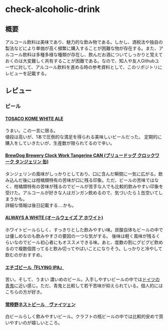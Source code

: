# check-alcoholic-drink
## 概要
アルコール飲料は美味であり、魅力的な飲み物である。しかし、酒税法や独自の製法などにより単価が高く頻繁に購入することが困難な物が存在する。また、アルコール飲料は多種多様な種類が存在し、飲んだお酒についてしっかりと覚えておくのは大変難しく共有することが困難である。なので、知人や友人Githubユーザに対して、アルコール飲料を進める時の参考資料として、このリポジトリにレビューを記載する。
## レビュー
### ビール
#### [TOSACO KOME WHITE ALE](https://tosaco.theshop.jp/items/10810347)
うまい。この一言に限る。  
値段は高いが、1本で圧倒的な満足を得られる美味しいビールだった。
定期的に購入をしていきたいが、生産数が限られてるので辛い。
#### [BrewDog Brewery Clock Work Tangerine CAN (ブリュードッグ クロックワーク タンジェリン 缶)](https://whisk-e.co.jp/products/clockworktangerincan/)
タンジェリンの風味がしっかりとしており、口に含んだ瞬間に一気に広がる。飲み込んだ後には柑橘類特有の苦味が口に残る印象。ただ、ビールの苦味ではなく、柑橘類特有の苦味が残るのでビールが苦手な人でも比較的飲みやすい印象を受けた。アルコールが好きな人はガンガン飲めるので、気づいたら１缶空いてしまうかも。  
詳細な情報は後日記載する....かも。

#### [ALWAYS A WHITE (オールウェイズ ア ホワイト)](https://www.behance.net/gallery/66756919/ALWAYS-A-WHITE-(-))
ホワイトビールらしく、すっきりとした飲みやすい味。炭酸自体もビールの中では優しめなのも飲みやすさの要因の一つな気がする。
後味は軽く風味が残るくらいなのでビール初心者にもオススメできる味。あと、度数の割にグビグビ飲めるので複数個買ってると飲み切ってやばいことになりそう。しっかりと冷やして飲むのがおすすめ。

#### [エチゴビール『FLYING IPA』](https://www.echigo-beer.jp/product.html)
苦い。そして、うまい
濃いめのビール。入手しやすいビールの中では[ドイツの青鬼](http://yonasato.com/ec/product/indono_aooni/)に近い感じ。ただ、青鬼と比較して若干苦味が抑えられている。個人的にはこちらの方が好き。

#### [常陸野ネストビール　ヴァイツェン](http://www.kodawari.cc/product/nestbeer.html)
白ビールらしく飲みやすいビール。クラフトの瓶ビールの中では比較的安めで買いやすいのが嬉しいところ。
